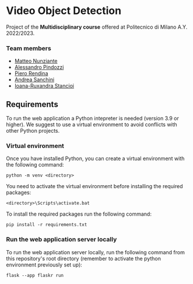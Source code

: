 # Video Object Detection

Project of the **Multidisciplinary course** offered at Politecnico di Milano A.Y. 2022/2023.

### Team members
* [Matteo Nunziante](https://github.com/matteoNunz)
* [Alessandro Pindozzi]()
* [Piero Rendina](https://github.com/PieroRendina)
* [Andrea Sanchini](https://github.com/AndreaSanchini)
* [Ioana-Ruxandra Stancioi](https://github.com/ruxandrastancioi)



## Requirements
To run the web application a Python intepreter is needed (version 3.9 or higher). 
We suggest to use a virtual environment to avoid conflicts with other Python projects.


### Virtual environment
Once you have installed Python, you can create a virtual environment with the following command:
```
python -m venv <directory>
```

You need to activate the virtual environment before installing the required packages:
``` 
<directory>\Scripts\activate.bat
``` 

To install the required packages run the following command:
```
pip install -r requirements.txt
```

### Run the web application server locally 
To run the web application server locally, run the following command from this repository's root directory
(remember to activate the python environment previously set up):
```
flask --app flaskr run
```